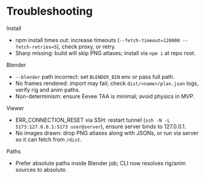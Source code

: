 # Troubleshooting

Install

- npm install times out: increase timeouts (`--fetch-timeout=120000 --fetch-retries=5`), check proxy, or retry.
- Sharp missing: build will skip PNG atlases; install via `npm i` at repo root.

Blender

- `--blender` path incorrect: set `BLENDER_BIN` env or pass full path.
- No frames rendered: import may fail; check `dist/<name>/plan.json` logs, verify rig and anim paths.
- Non-determinism: ensure Eevee TAA is minimal; avoid physics in MVP.

Viewer

- ERR_CONNECTION_RESET via SSH: restart tunnel (`ssh -N -L 5173:127.0.0.1:5173 user@server`), ensure server binds to 127.0.0.1.
- No images drawn: drop PNG atlases along with JSONs, or run via server so it can fetch from `/dist`.

Paths

- Prefer absolute paths inside Blender job; CLI now resolves rig/anim sources to absolute.
